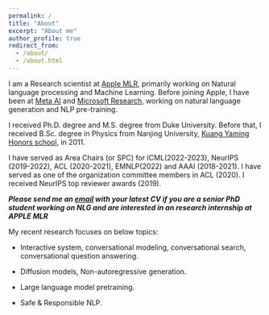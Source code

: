 ```yaml
---
permalink: /
title: "About"
excerpt: "About me"
author_profile: true
redirect_from: 
  - /about/
  - /about.html
---
```


I am a Research scientist at [Apple MLR](https://machinelearning.apple.com), primarily working on Natural language processing and Machine Learning. Before joining Apple, I have been at [Meta AI](https://ai.facebook.com/research/NLP/) and  [Microsoft Research](https://www.microsoft.com/en-us/research/group/natural-language-processing/), working on natural language generation and NLP pre-training. 

I received Ph.D. degree and M.S. degree from Duke University. Before that, I received B.Sc. degree in Physics from Nanjing University, [Kuang Yaming Honors school](http://dii.nju.edu.cn/kuangym/?lang=en), in 2011.

I have served as Area Chairs (or SPC) for ICML(2022-2023), NeurIPS (2019-2022), ACL (2020-2021), EMNLP(2022) and AAAI (2018-2021). I have served as one of the organization committee members in ACL (2020). I received NeurIPS top reviewer awards (2019). 

***Please send me an [email](mailto:yizzhang@apple.com) with your latest CV if you are a senior PhD student working on NLG and are interested in an research internship at APPLE MLR***

My recent research focuses on below topics:

- Interactive system, conversational modeling, conversational search, conversational question answering. 

- Diffusion models, Non-autoregressive generation.

- Large language model pretraining. 

- Safe & Responsible NLP. 






